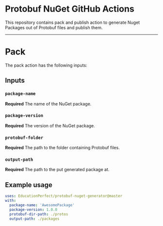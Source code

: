 # Protobuf NuGet GitHub Actions

This repository contains pack and publish action to generate Nuget Packages out of Protobuf files and publish them.

---
# Pack
The pack action has the following inputs:

## Inputs

### `package-name`

**Required** The name of the NuGet package.

### `package-version`

**Required** The version of the NuGet package.

### `protobuf-folder`

**Required** The path to the folder containing Protobuf files.

### `output-path`

**Required** The path to the put generated package at.

## Example usage

```yaml
uses: EducationPerfect/protobuf-nuget-generator@master
with:
  package-name: 'AwesomePackage'
  package-version: 1.0.0
  protobuf-dir-path: ./protos
  output-path: ./packages
```
